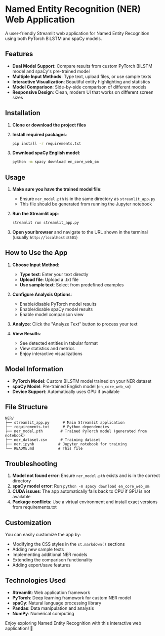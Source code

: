 # Named Entity Recognition (NER) Web Application

A user-friendly Streamlit web application for Named Entity Recognition using both PyTorch BiLSTM and spaCy models.

## Features

- **Dual Model Support**: Compare results from custom PyTorch BiLSTM model and spaCy's pre-trained model
- **Multiple Input Methods**: Type text, upload files, or use sample texts
- **Interactive Visualization**: Beautiful entity highlighting and statistics
- **Model Comparison**: Side-by-side comparison of different models
- **Responsive Design**: Clean, modern UI that works on different screen sizes

## Installation

1. **Clone or download the project files**

2. **Install required packages**:
   ```bash
   pip install -r requirements.txt
   ```

3. **Download spaCy English model**:
   ```bash
   python -m spacy download en_core_web_sm
   ```

## Usage

1. **Make sure you have the trained model file**:
   - Ensure `ner_model.pth` is in the same directory as `streamlit_app.py`
   - This file should be generated from running the Jupyter notebook

2. **Run the Streamlit app**:
   ```bash
   streamlit run streamlit_app.py
   ```

3. **Open your browser** and navigate to the URL shown in the terminal (usually `http://localhost:8501`)

## How to Use the App

1. **Choose Input Method**:
   - **Type text**: Enter your text directly
   - **Upload file**: Upload a .txt file
   - **Use sample text**: Select from predefined examples

2. **Configure Analysis Options**:
   - Enable/disable PyTorch model results
   - Enable/disable spaCy model results
   - Enable model comparison view

3. **Analyze**: Click the "Analyze Text" button to process your text

4. **View Results**:
   - See detected entities in tabular format
   - View statistics and metrics
   - Enjoy interactive visualizations

## Model Information

- **PyTorch Model**: Custom BiLSTM model trained on your NER dataset
- **spaCy Model**: Pre-trained English model (`en_core_web_sm`)
- **Device Support**: Automatically uses GPU if available

## File Structure

```
NER/
├── streamlit_app.py      # Main Streamlit application
├── requirements.txt      # Python dependencies
├── ner_model.pth        # Trained PyTorch model (generated from notebook)
├── ner_dataset.csv      # Training dataset
├── ner.ipynb           # Jupyter notebook for training
└── README.md           # This file
```

## Troubleshooting

1. **Model not found error**: Ensure `ner_model.pth` exists and is in the correct directory
2. **spaCy model error**: Run `python -m spacy download en_core_web_sm`
3. **CUDA issues**: The app automatically falls back to CPU if GPU is not available
4. **Package conflicts**: Use a virtual environment and install exact versions from requirements.txt

## Customization

You can easily customize the app by:
- Modifying the CSS styles in the `st.markdown()` sections
- Adding new sample texts
- Implementing additional NER models
- Extending the comparison functionality
- Adding export/save features

## Technologies Used

- **Streamlit**: Web application framework
- **PyTorch**: Deep learning framework for custom NER model
- **spaCy**: Natural language processing library
- **Pandas**: Data manipulation and analysis
- **NumPy**: Numerical computing

Enjoy exploring Named Entity Recognition with this interactive web application! 🚀
